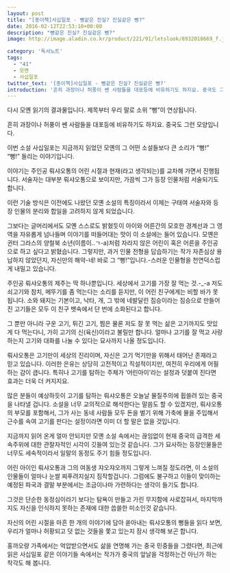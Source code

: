 ```yaml
---
layout: post
title: "[종이책]사십일포 - 뻥같은 진실? 진실같은 뻥?"
date: 2016-02-12T22:53:10+00:00
description: "뻥같은 진실? 진실같은 뻥?"
image: http://image.aladin.co.kr/product/221/91/letslook/8932018669_f.jpg

category: '독서노트'  
tags: 
  - "41"
  - 모옌
  - 사십일포
twitter_text: '[종이책]사십일포 - 뻥같은 진실? 진실같은 뻥?'
introduction: '흔히 과장이나 허풍이 쎈 사람들을 대포등에 비유하기도 하지요. 중국도 그런 모양입니다.'
---
```


다시 모옌 읽기의 결과물입니다. 제목부터 우리 말로 소위 &#8220;뻥&#8221;이 연상됩니다.

흔히 과장이나 허풍이 쎈 사람들을 대포등에 비유하기도 하지요. 중국도 그런 모양입니다.

이번 소설 사십일포는 지금까지 읽었던 모옌의 그 어떤 소설들보다 큰 소리가 &#8220;뻥!&#8221; &#8220;뻥!&#8221; 들리는 이야기입니다.

이야기는 주인공 뤄샤오통의 어린 시절과 현재(라고 생각되는)를 교차해 가면서 진행됩니다. 서술자는 대부분 뤄샤오통으로 보이지만, 가끔씩 그가 등장 인물처럼 서술되기도 합니다. 

이런 기술 방식은 이전에도 나왔던 모옌 소설의 특징이라서 이제는 구태여 서술자와 등장 인물의 분리와 합일을 고려하지 않게 되었습니다.

그보다는 글머리에서도 모옌 스스로도 밝혔듯이 아이와 어른간의 모호한 경계선과 그 영역을 자유롭게 넘나들며 이야기를 떠들어대는 맛이 이 소설에는 들어 있습니다. 모옌은 귄터 그라스의 양철북 소년(이름이..ㄱ-a)처럼 자라지 않은 어린이 혹은 어른을 주인공으로 하고 싶다고 밝혔습니다. 그렇지만, 과거 인물 전형을 답습하기는 작가 자존심상 용납하지 않았던지, 자신만의 해악-네! 바로 그 &#8220;뻥!&#8221;입니다.-스러운 인물형을 천연덕스럽게 내밀고 있습니다.

주인공 뤄샤오통의 제주는 딱 하나뿐입니다. 세상에서 고기를 가장 잘 먹는 것.-_-a 저도 쇠고기와 참치, 메뚜기를 좀 먹는다는 소리를 듣지만, 이 어린 친구에게는 비할 바가 못됩니다. 소와 돼지는 기본이고, 낙타, 개, 그 밖에 네발달린 짐승이라는 짐승으로 만들어진 고기들은 모두 이 친구 뱃속에서 단 번에 소화된다고 합니다.

그 뿐만 아니라 구운 고기, 튀긴 고기, 찜은 물론 저도 잘 못 먹는 삶은 고기까지도 맛있게 다 먹는다니, 가히 고기의 신(육신)이라고 불릴만 합니다. 얼마나 고기를 잘 먹고 사랑하는지 고기와 대화를 나눌 수 있다는 묘사까지 나올 정도입니다.

뤄샤오통은 고기만이 세상의 진리이며, 자신은 고기 먹기만을 위해서 태어난 존재라고 믿고 있습니다. 이러한 은유는 상당히 고전적이고 직설적이지만, 여전히 우리에게 어필하는 감이 큽니다. 특히나 고기를 탐하는 주체가 &#8216;어린아이&#8217;라는 설정과 덧붙여 진다면 효과는 더욱 더 커지지요.

많은 분들이 예상하듯이 고기를 탐하는 뤄샤오통은 오늘날 물질주의에 휩쓸려 있는 중국을 나타낼 겁니다. 소설을 너무 교의적으로 해석한다는 말씀도 할 수 있겠지만, 뤄샤오통의 부모를 포함해서, 그가 사는 동네 사람들 모두 돈을 벌기 위해 가축에 물을 주입해서 근수를 속여 고기를 판다는 설정이라면 이미 더 할 말은 없을 것입니다.

지금까지 읽어 온게 얼마 안되지만 모옌 소설 속에서는 끊임없이 현재 중국의 급격한 세속주위에 대한 관찰자적인 시각이 깃들여 있는것 같습니다. 그가 묘사하는 등장인물들은 너무도 세속적이라서 일말의 동정도 주기 힘들 정도입니다.

어린 아이인 뤄샤오통과 그의 여동생 쟈오쟈오까지 그렇게 느껴질 정도라면, 이 소설의 인물들이 얼마나 눈쌀 찌푸려지실지 짐작할겁니다. 그럼에도 불구하고 이들이 맞이하는 예정된 파국과 결말 부분에서는 조금이나마 가련하다는 생각이 들기도 합니다.

그것은 단순한 동정심이라기 보다는 탐욕이 만들고 가린 무지함에 사로잡혀서, 마지막까지도 자신을 인식하지 못하는 존재에 대한 씁쓸한 미소인것 같습니다.

자신의 어린 시절을 마흔 한 개의 이야기에 담아 쏟아내는 뤄샤오통의 뻥들을 읽다 보면, 우리가 얼마나 허황되고 덧 없는 것들을 쫓고 있는지 잠시 생각해 보곤 합니다. 

홍까오량 가족에서는 억압받으면서도 삶을 연명해 가는 중국 민중들을 그렸다면, 최근에 읽은 사십일포 같은 이야기들 속에서는 작가가 중국의 앞날을 걱정하는건 아닌가 하는 착각도 해 봅니다.